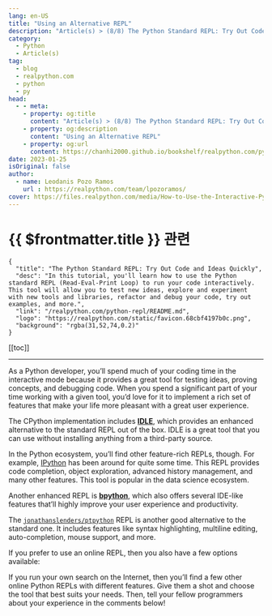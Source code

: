 ```yaml
---
lang: en-US
title: "Using an Alternative REPL"
description: "Article(s) > (8/8) The Python Standard REPL: Try Out Code and Ideas Quickly"
category:
  - Python
  - Article(s)
tag:
  - blog
  - realpython.com
  - python
  - py
head:
  - - meta:
    - property: og:title
      content: "Article(s) > (8/8) The Python Standard REPL: Try Out Code and Ideas Quickly"
    - property: og:description
      content: "Using an Alternative REPL"
    - property: og:url
      content: https://chanhi2000.github.io/bookshelf/realpython.com/python-repl/using-an-alternative-repl.html
date: 2023-01-25
isOriginal: false
author:
  - name: Leodanis Pozo Ramos
    url : https://realpython.com/team/lpozoramos/
cover: https://files.realpython.com/media/How-to-Use-the-Interactive-Python-REPL_Watermarked.dce4d5791b83.jpg
---
```


# {{ $frontmatter.title }} 관련

```component VPCard
{
  "title": "The Python Standard REPL: Try Out Code and Ideas Quickly",
  "desc": "In this tutorial, you'll learn how to use the Python standard REPL (Read-Eval-Print Loop) to run your code interactively. This tool will allow you to test new ideas, explore and experiment with new tools and libraries, refactor and debug your code, try out examples, and more.",
  "link": "/realpython.com/python-repl/README.md",
  "logo": "https://realpython.com/static/favicon.68cbf4197b0c.png",
  "background": "rgba(31,52,74,0.2)"
}
```

[[toc]]

---

<SiteInfo
  name="The Python Standard REPL: Try Out Code and Ideas Quickly"
  desc="In this tutorial, you'll learn how to use the Python standard REPL (Read-Eval-Print Loop) to run your code interactively. This tool will allow you to test new ideas, explore and experiment with new tools and libraries, refactor and debug your code, try out examples, and more."
  url="https://realpython.com/python-repl#using-an-alternative-repl"
  logo="https://realpython.com/static/favicon.68cbf4197b0c.png"
  preview="https://files.realpython.com/media/How-to-Use-the-Interactive-Python-REPL_Watermarked.dce4d5791b83.jpg"/>

As a Python developer, you’ll spend much of your coding time in the interactive mode because it provides a great tool for testing ideas, proving concepts, and debugging code. When you spend a significant part of your time working with a given tool, you’d love for it to implement a rich set of features that make your life more pleasant with a great user experience.

The CPython implementation includes [**IDLE**](/realpython.com/python-idle.md), which provides an enhanced alternative to the standard REPL out of the box. IDLE is a great tool that you can use without installing anything from a third-party source.

In the Python ecosystem, you’ll find other feature-rich REPLs, though. For example, [<FontIcon icon="fas fa-globe"/>IPython](https://ipython.readthedocs.io/en/stable/#ipython-documentation) has been around for quite some time. This REPL provides code completion, object exploration, advanced history management, and many other features. This tool is popular in the data science ecosystem.

Another enhanced REPL is [**bpython**](/realpython.com/bpython-alternative-python-repl.md), which also offers several IDE-like features that’ll highly improve your user experience and productivity.

The [<FontIcon icon="iconfont icon-github"/>`jonathanslenders/ptpython`](https://github.com/jonathanslenders/ptpython/) REPL is another good alternative to the standard one. It includes features like syntax highlighting, multiline editing, auto-completion, mouse support, and more.

If you prefer to use an online REPL, then you also have a few options available:

<SiteInfo
  name="Welcome to Python.org"
  desc="The official home of the Python Programming Language"
  url="https://python.org/shell/"
  logo="https://python.org/static/favicon.ico"
  preview="https://python.org/static/opengraph-icon-200x200.png"/>

<SiteInfo
  name="Replit -Build apps and sites with AI"
  desc="Replit is an AI-powered platform for building professional web apps and websites."
  url="https://replit.com/"
  logo="https://cdn.replit.com/dotcom/favicon-196.png"
  preview="https://cdn.sanity.io/images/bj34pdbp/migration/2017ad20cbb1770bcb0d23d6d4be8ff9a5105df1-1200x650.png?auto=format&q=75&w=1200&format=png"/>

<SiteInfo
  name="In-Browser Python REPL - Python Morsels"
  desc="Run an interactive Python interpreter right from your web browser."
  url="https://pythonmorsels.com/repl/"
  logo="https://pythonmorsels.com/static/images/favicons/favicon-16x16.png"
  preview="https://pythonmorsels.com/static/images/favicons/og-linkedin-image.jpg"/>

If you run your own search on the Internet, then you’ll find a few other online Python REPLs with different features. Give them a shot and choose the tool that best suits your needs. Then, tell your fellow programmers about your experience in the comments below!
